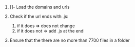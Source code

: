 1. []- Load the domains and urls
2. Check if the url ends with .js:
   1. if it does => does not change
   2. if it does not => add .js at the end

3. Ensure that the there are no more than 7700 files in a folder